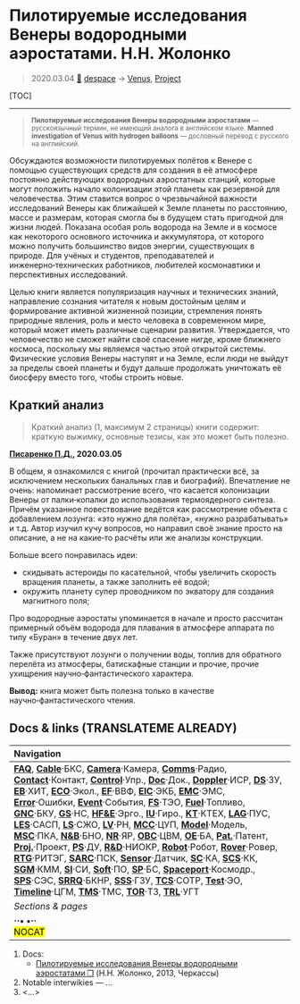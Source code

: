 # Пилотируемые исследования Венеры водородными аэростатами. Н.Н. Жолонко
> 2020.03.04 [🚀](../index/index.md) [despace](index.md) → [Venus](venus.md), [Project](project.md)

[TOC]

---

> <small>**Пилотируемые исследования Венеры водородными аэростатами** — русскоязычный термин, не имеющий аналога в английском языке. **Manned investigation of Venus with hydrogen balloons** — дословный перевод с русского на английский.</small>

Обсуждаются возможности пилотируемых полётов к Венере с помощью существующих средств для создания в её атмосфере постоянно действующих водородных аэростатных станций, которые могут положить начало колонизации этой планеты как резервной для человечества. Этим ставится вопрос о чрезвычайной важности исследований Венеры как ближайшей к Земле планеты по расстоянию, массе и размерам, которая смогла бы в будущем стать пригодной для жизни людей. Показана особая роль водорода на Земле и в космосе как некоторого основного источника и аккумулятора, от которого можно получить большинство видов энергии, существующих в природе. Для учёных и студентов, преподавателей и инженерно‑технических работников, любителей космонавтики и перспективных исследований.

Целью книги является популяризация научных и технических знаний, направление сознания читателя к новым достойным целям и формирование активной жизненной позиции, стремления понять природные явления, роль и место человека в современном мире, который может иметь различные сценарии развития. Утверждается, что человечество не сможет найти своё спасение нигде, кроме ближнего космоса, поскольку мы являемся частью этой открытой системы. Физические условия Венеры наступят и на Земле, если люди не выйдут за пределы своей планеты и будут дальше продолжать уничтожать её биосферу вместо того, чтобы строить новые.



## Краткий анализ
> Краткий анализ (1, максимум 2 страницы) книги содержит: краткую выжимку, основные тезисы, как это может быть полезно.

**[Писаренко П.Д.](zz_pisarenko1.md), 2020.03.05**

В общем, я ознакомился с книгой (прочитал практически всё, за исключением нескольких банальных глав и биографий). Впечатление не очень: напоминает рассмотрение всего, что касается колонизации Венеры от палки‑копалки до использования термоядерного синтеза. Причём указанное повествование ведётся как рассмотрение объекта с добавлением лозунга: «это нужно для полёта», «нужно разрабатывать» и т.д. Автор изучил кучу вопросов, но направил своё знание просто на описание, а не на какие‑то расчёты или же анализы конструкции.

Больше всего понравилась идеи:

   - скидывать астероиды по касательной, чтобы увеличить скорость вращения планеты, а также заполнить её водой;
   - окружить планету супер проводником по экватору для создания магнитного поля;

Про водородные аэростаты упоминается в начале и просто рассчитан примерный объём водорода для плавания в атмосфере аппарата по типу «Буран» в течение двух лет.

Также присутствуют лозунги о получении воды, топлив для обратного перелёта из атмосферы, батискафные станции и прочие, прочие ухищрения научно‑фантастического характера.

**Вывод:** книга может быть полезна только в качестве научно‑фантастического чтения.



<p style="page-break-after:always"> </p>

## Docs & links (TRANSLATEME ALREADY)
|Navigation|
|:--|
|**[FAQ](faq.md)**, **[Cable](cable.md)**·БКС, **[Camera](cam.md)**·Камера, **[Comms](comms.md)**·Радио, **[Contact](contact.md)**·Контакт, **[Control](control.md)**·Упр., **[Doc](doc.md)**·Док., **[Doppler](doppler.md)**·ИСР, **[DS](ds.md)**·ЗУ, **[EB](eb.md)**·ХИТ, **[ECO](ecology.md)**·Экол., **[EF](ef.md)**·ВВФ, **[ElC](elc.md)**·ЭКБ, **[EMC](emc.md)**·ЭМС, **[Error](error.md)**·Ошибки, **[Event](event.md)**·События, **[FS](fs.md)**·ТЭО, **[Fuel](fuel.md)**·Топливо, **[GNC](gnc.md)**·БКУ, **[GS](scs.md)**·НС, **[HF&E](hfe.md)**·Эрго., **[IU](iu.md)**·Гиро., **[KT](kt.md)**·КТЕХ, **[LAG](lag.md)**·ПУC, **[LES](les.md)**·САСП, **[LS](ls.md)**·СЖО, **[LV](lv.md)**·РН, **[MCC](mcc.md)**·ЦУП, **[Model](model.md)**·Модель, **[MSC](sc.md)**·ПКА, **[N&B](nnb.md)**·БНО, **[NR](nr.md)**·ЯР, **[OBC](obc.md)**·ЦВМ, **[OE](oe.md)**·БА, **[Pat.](патент.md)**·Патент, **[Proj.](project.md)**·Проект, **[PS](ps.md)**·ДУ, **[R&D](rnd.md)**·НИОКР, **[Robot](robotics.md)**·Робот, **[Rover](rover.md)**·Ровер, **[RTG](rtg.md)**·РИТЭГ, **[SARC](sarc.md)**·ПСК, **[Sensor](sensor.md)**·Датчик, **[SC](sc.md)**·КА, **[SCS](scs.md)**·КК, **[SGM](sgm.md)**·КММ, **[SI](si.md)**·СИ, **[Soft](soft.md)**·ПО, **[SP](sp.md)**·БС, **[Spaceport](spaceport.md)**·Космодр., **[SPS](sps.md)**·СЭС, **[SRRQ](srrq.md)**·БКНР, **[SSS](sss.md)**·ГЗУ, **[TCS](tcs.md)**·СОТР, **[Test](test.md)**·ЭО, **[Timeline](timeline.md)**·ЦГМ, **[TMS](tms.md)**·ТМС, **[TOR](tor.md)**·ТЗ, **[TRL](trl.md)**·УГТ|
|*Sections & pages*|
|**··• [](.md) •··**<br> <mark>NOCAT</mark>|

   1. Docs:
      - [Пилотируемые исследования Венеры водородными аэростатами ❐](f/aob/venus/jolonko_pilotiryemye_2013.pdf) (Н.Н. Жолонко, 2013, Черкассы)
   1. Notable interwikies — …
   1. <…>
